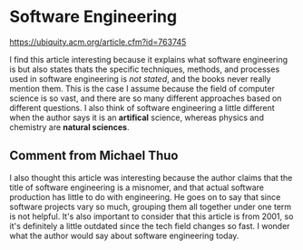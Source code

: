 # Software Engineering

https://ubiquity.acm.org/article.cfm?id=763745

I find this article interesting because it explains what software engineering is but also states thats the specific techniques, methods, and processes used in software engineering is *not stated*, and the books never really mention them. This is the case I assume because the field of computer science is so vast, and there are so many different approaches based on different questions. I also think of software engineering a little different when the author says it is an **artifical** science, whereas physics and chemistry are **natural sciences**.

## Comment from Michael Thuo
I also thought this article was interesting because the author claims that the title of software engineering is a misnomer, and that actual software production has little to do with engineering. He goes on to say that since software projects vary so much, grouping them all together under one term is not helpful. It's also important to consider that this article is from 2001, so it's definitely a little outdated since the tech field changes so fast. I wonder what the author would say about software engineering today. 
